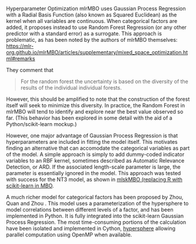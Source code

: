 Hyperparameter Optimization
mlrMBO uses Gaussian Process Regression with a Radial Basis Function (also known as Squared Euclidean) as the kernel when all variables are continuous.  When categorical factors are added, it proposes instead to use Random Forest Regression (or any other predictor with a standard error) as a surrogate.  This approach is problematic, as has been noted by the authors of mlrMBO themselves:  
<https://mlr-org.github.io/mlrMBO/articles/supplementary/mixed_space_optimization.html#remarks>

They comment that

>For the random forest the uncertainty is based on the diversity of the results of the individual individual forests.

However, this should be amplified to note that the construction of the forest itself will seek to minimize this diversity.  In practice, the Random Forest in mlrMBO will tend to identify and explore near the best value observed so far.  (This behavior has been explored in some detail with the aid of a Python/scikit-learn mockup.)

However, one major advantage of Gaussian Process Regression is that hyperparameters are included in fitting the model itself.  This motivates finding an alternative that can accomodate the categorical variables as part of the model.  A simple approach is simply to add dummy-coded indicator variables to an RBF kernel, sometimes described as Automatic Relevance Detection, or ARD.  If the associated length-scale parameter is large, the parameter is essentially ignored in the model.
This approach was tested with success for the NT3 model, as shown in [mlskMBO (replacing R with scikit-learn in MBO](../tree/master/mlskMBO).

A much richer model for categorical factors has been proposed by Zhou, Quan and Zhou <link>. This model uses a parameterization of the hypersphere to model correlations between different levels of a factor, and has been implemented in Python.  It is fully integrated into the scikit-learn Gaussian Process Regression.  The most time-consuming portions of the calculation have been isolated and implemented in Cython, [hypersphere](../hypershpere) allowing parallel computation using OpenMP when available.
